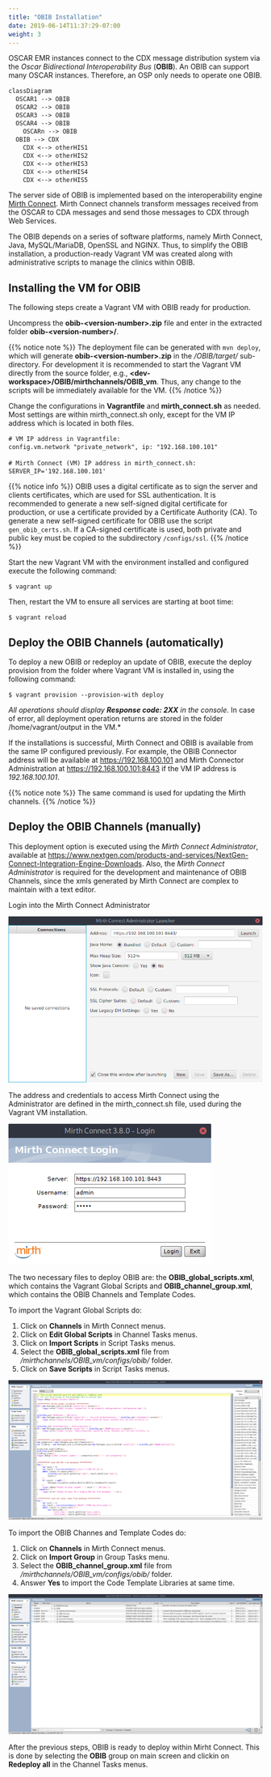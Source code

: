 ```yaml
---
title: "OBIB Installation"
date: 2019-06-14T11:37:29-07:00
weight: 3
---
```


OSCAR EMR instances connect to the CDX message distribution system via the *Oscar Bidirectional Interoperability Bus* (**OBIB**). An OBIB can support many OSCAR instances. Therefore, an OSP only needs to operate one OBIB.

```mermaid
classDiagram
  OSCAR1 --> OBIB
  OSCAR2 --> OBIB
  OSCAR3 --> OBIB
  OSCAR4 --> OBIB
    OSCARn --> OBIB
  OBIB --> CDX
    CDX <--> otherHIS1
    CDX <--> otherHIS2
    CDX <--> otherHIS3
    CDX <--> otherHIS4
    CDX <--> otherHIS5
```

The server side of OBIB is implemented based on the interoperability engine [Mirth Connect](http://wiki.patesco.ca/doku.php?id=hl7:mirth:tutorial). Mirth Connect channels transform messages received from the OSCAR to CDA messages and send those messages to CDX through Web Services.

The OBIB depends on a series of software platforms, namely Mirth Connect, Java, MySQL/MariaDB, OpenSSL and NGINX. Thus, to simplify the OBIB installation, a production-ready Vagrant VM was created along with administrative scripts to manage the clinics within OBIB.

## Installing the VM for OBIB

The following steps create a Vagrant VM with OBIB ready for production.

Uncompress the **obib-&lt;version-number&gt;.zip** file and enter in the extracted folder **obib-&lt;version-number&gt;/**.

{{% notice note %}}
The deployment file can be generated with  ``mvn deploy``, which will generate **obib-&lt;version-number&gt;.zip** in the */OBIB/target/* sub-directory.
For development it is recommended to start the Vagrant VM directly from the source folder, e.g., **&lt;dev-workspace&gt;/OBIB/mirthchannels/OBIB_vm**. Thus, any change to the scripts will be immediately available for the VM.
{{% /notice %}}

Change the configurations in **Vagrantfile** and **mirth_connect.sh** as needed. Most settings are within mirth_connect.sh only, except for the VM IP address which is located in both files.

```
# VM IP address in Vagrantfile:
config.vm.network "private_network", ip: "192.168.100.101"

# Mirth Connect (VM) IP address in mirth_connect.sh:
SERVER_IP='192.168.100.101'
```

{{% notice info %}}
OBIB uses a digital certificate as to sign the server and clients certificates, which are used for SSL authentication. It is recommended to generate a new self-signed digital certificate for production, or use a certificate provided by a Certificate Authority (CA). To generate a new self-signed certificate for OBIB use the script ``gen_obib_certs.sh``. If a CA-signed certificate is used, both private and public key must be copied to the subdirectory ``/configs/ssl``.
{{% /notice %}}

Start the new Vagrant VM with the environment installed and configured execute the following command:

```
$ vagrant up
```

Then, restart the VM to ensure all services are starting at boot time:

```
$ vagrant reload
```

## Deploy the OBIB Channels (automatically)

To deploy a new OBIB or redeploy an update of OBIB, execute the deploy provision from the folder where Vagrant VM is installed in, using the following command:

```
$ vagrant provision --provision-with deploy
```

*All operations should display **Response code: 2XX** in the console*. In case of error, all deployment operation returns are stored in the folder /home/vagrant/output in the VM.*

If the installations is successful, Mirth Connect and OBIB is available from the same IP configured previously. For example, the OBIB Connector address will be available at https://192.168.100.101 and Mirth Connector Administration at https://192.168.100.101:8443 if the VM IP address is *192.168.100.101*.

{{% notice note %}}
The same command is used for updating the Mirth channels.
{{% /notice %}}


## Deploy the OBIB Channels (manually)

This deployment option is executed using the *Mirth Connect Administrator*, available at https://www.nextgen.com/products-and-services/NextGen-Connect-Integration-Engine-Downloads.
Also, the *Mirth Connect Administrator* is required for the development and maintenance of OBIB Channels, since the xmls generated by Mirth Connect are complex to maintain with a text editor.

Login into the Mirth Connect Administrator

![MirthConnect Admin - Launcher](/images/mirth_admin_launcher.png)

The address and credentials to access Mirth Connect using the Administrator are defined in the mirth_connect.sh file, used during the Vagrant VM installation.

![MirthConnect Admin - Login](/images/mirth_admin_login.png)

The two necessary files to deploy OBIB are: the **OBIB_global_scripts.xml**, which contains the Vagrant Global Scripts and **OBIB_channel_group.xml**, which contains the OBIB Channels and Template Codes.

To import the Vagrant Global Scripts do:

1. Click on **Channels** in Mirth Connect menus.
2. Click on **Edit Global Scripts** in Channel Tasks menus.
3. Click on **Import Scripts** in Script Tasks menus.
4. Select the **OBIB_global_scripts.xml** file from */mirthchannels/OBIB_vm/configs/obib/* folder.
5. Click on **Save Scripts** in Script Tasks menus.

![MirthConnect Admin - Global Scripts](/images/mirth_admin_global_scripts.png)

To import the OBIB Channes and Template Codes do:

1. Click on **Channels** in Mirth Connect menus.
2. Click on **Import Group** in Group Tasks menu.
3. Select the **OBIB_channel_group.xml** file from */mirthchannels/OBIB_vm/configs/obib/* folder.
4. Answer **Yes** to import the Code Template Libraries at same time.

![MirthConnect Admin - Channels](/images/mirth_admin_channels.png)

After the previous steps, OBIB is ready to deploy within Mirht Connect. This is done by selecting the **OBIB** group on main screen and clickin on **Redeploy all** in the Channel Tasks menus.
